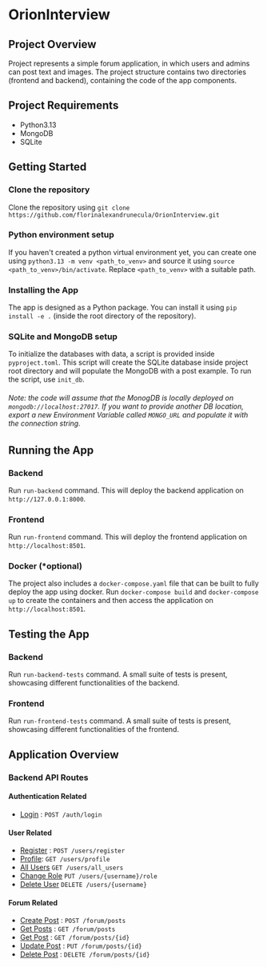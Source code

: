 # OrionInterview
## Project Overview
Project represents a simple forum application, in which users and admins can post text and images.
The project structure contains two directories (frontend and backend), containing the code of the app components. 

## Project Requirements
- Python3.13
- MongoDB
- SQLite

## Getting Started

### Clone the repository
Clone the repository using
`git clone https://github.com/florinalexandrunecula/OrionInterview.git`

### Python environment setup
If you haven't created a python virtual environment yet, you can create one using `python3.13 -m venv <path_to_venv>` and source it using `source <path_to_venv>/bin/activate`.
Replace `<path_to_venv>` with a suitable path.

### Installing the App
The app is designed as a Python package. You can install it using `pip install -e .` (inside the root directory of the repository).

### SQLite and MongoDB setup
To initialize the databases with data, a script is provided inside `pyproject.toml`. This script will create the SQLite database inside project root directory and will populate the MongoDB with a post example. To run the script, use `init_db`.
###### Note: the code will assume that the MonogDB is locally deployed on `mongodb://localhost:27017`. If you want to provide another DB location, export a new Environment Variable called `MONGO_URL` and populate it with the connection string.

## Running the App
### Backend
Run `run-backend` command.
This will deploy the backend application on `http://127.0.0.1:8000`.

### Frontend
Run `run-frontend` command.
This will deploy the frontend application on `http://localhost:8501`.

### Docker (*optional)
The project also includes a `docker-compose.yaml` file that can be built to fully deploy the app using docker. Run `docker-compose build` and `docker-compose up` to create the containers and then access the application on `http://localhost:8501`.

## Testing the App
### Backend
Run `run-backend-tests` command. A small suite of tests is present, showcasing different functionalities of the backend.

### Frontend
Run `run-frontend-tests` command. A small suite of tests is present, showcasing different functionalities of the frontend.

## Application Overview
### Backend API Routes
#### Authentication Related
- [Login](api_docs/login.md) : `POST /auth/login`

#### User Related
- [Register](api_docs/register.md) : `POST /users/register`
- [Profile](api_docs/profile.md): `GET /users/profile`
- [All Users](api_docs/all_users.md) `GET /users/all_users`
- [Change Role](api_docs/change_role.md) `PUT /users/{username}/role`
- [Delete User](api_docs/delete_user.md) `DELETE /users/{username}`

#### Forum Related
- [Create Post](api_docs/create_post.md) : `POST /forum/posts`
- [Get Posts](api_docs/get_posts.md) : `GET /forum/posts`
- [Get Post](api_docs/get_post.md) : `GET /forum/posts/{id}`
- [Update Post](api_docs/update_post.md) : `PUT /forum/posts/{id}`
- [Delete Post](api_docs/delete_post.md) : `DELETE /forum/posts/{id}`